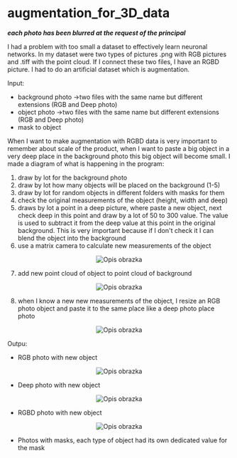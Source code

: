 # augmentation_for_3D_data
***each photo has been blurred at the request of the principal***


I had a problem with too small a dataset to effectively learn neuronal networks. In my dataset were two types of pictures .png with RGB pictures and .tiff with the point cloud. If I connect these two files, I have an RGBD picture. I had to do an artificial dataset which is augmentation.

Input:
* background photo ->two files with the same name but different extensions (RGB and Deep photo)
* object photo ->two files with the same name but different extensions (RGB and Deep photo)
* mask to object

When I want to make augmentation with RGBD data is very important to remember about scale of the product, when I want to paste a big object in a very deep place in the background photo this big object will become small. I made a diagram of what is happening in the program:
1. draw by lot for the background photo
2. draw by lot how many objects will be placed on the background (1-5)
3. draw by lot for random objects in different folders with masks for them 
4. check the original measurements of the object (height, width and deep)
5. draws by lot a point in a deep picture, where paste a new object, next check deep in this point and draw by a lot of 50 to 300 value. The value is used to subtract it from the deep value at this point in the original background. This is very important because if I don't check it I can blend the object into the background 
6.  use a matrix camera to calculate new measurements of the object

 <p align="center">
  <img src="https://github.com/ZuzannaChalupka/augmentation_for_3D_data/assets/50628242/5e9c7f0e-941a-4418-9035-cf08c4f5e1c7" alt="Opis obrazka" />
</p>

7. add new point cloud of object to point cloud of background

<p align="center">
  <img src="https://github.com/ZuzannaChalupka/augmentation_for_3D_data/assets/50628242/92abe413-53eb-4872-92a0-738ebe8f3a45" alt="Opis obrazka" />
</p>

8. when I know a new new measurements of the object, I resize an RGB photo object and paste it to the same place like a deep photo place
photo 
<p align="center">
  <img src="https://github.com/ZuzannaChalupka/augmentation_for_3D_data/assets/50628242/6828d5c2-0af3-495e-9021-f89b0565dea7" alt="Opis obrazka" />
</p>

Outpu:
* RGB photo with new object

<p align="center">
  <img src="https://github.com/ZuzannaChalupka/augmentation_for_3D_data/assets/50628242/6828d5c2-0af3-495e-9021-f89b0565dea7" alt="Opis obrazka" />
</p>

  
* Deep photo with new object
  
<p align="center">
  <img src="https://github.com/ZuzannaChalupka/augmentation_for_3D_data/assets/50628242/92abe413-53eb-4872-92a0-738ebe8f3a45" alt="Opis obrazka" />
</p>

* RGBD photo with new object

<p align="center">
  <img src="https://github.com/ZuzannaChalupka/augmentation_for_3D_data/assets/50628242/f82958d9-e0f2-44a7-9b4a-eb242069ad4a" alt="Opis obrazka" />
</p>


* Photos with masks, each type of object had its own dedicated value for the mask

